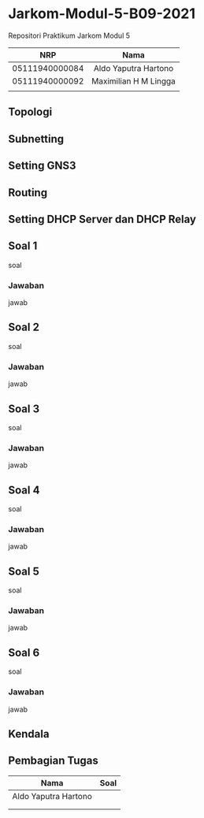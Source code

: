 # Jarkom-Modul-5-B09-2021

Repositori Praktikum Jarkom Modul 5

|NRP           |Nama                   |
|:------------:|:---------------------:|
|05111940000084|Aldo Yaputra Hartono   |
|05111940000092|Maximilian H M Lingga  |
|||

## Topologi


## Subnetting


## Setting GNS3


## Routing


## Setting DHCP Server dan DHCP Relay


## Soal 1
soal

### Jawaban
jawab

## Soal 2
soal

### Jawaban
jawab

## Soal 3
soal

### Jawaban
jawab

## Soal 4
soal

### Jawaban
jawab

## Soal 5
soal

### Jawaban
jawab

## Soal 6
soal

### Jawaban
jawab

## Kendala


## Pembagian Tugas
|Nama                   |Soal       |
|:---------------------:|:---------:|
|Aldo Yaputra Hartono   ||
|||
|||
